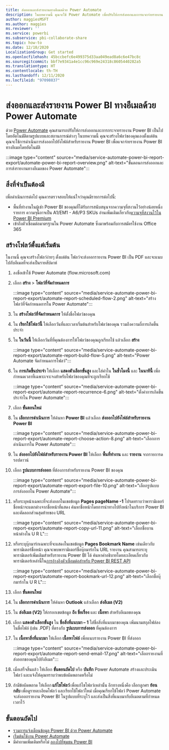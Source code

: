 ```yaml
---
title: ส่งออกและส่งรายงานทางอีเมลด้วย Power Automate
description: ในบทความนี้ คุณจะใช้ Power Automate เพื่อปรับให้การส่งออกและการแจกจ่ายรายงาน Power BI เป็นไปโดยอัตโนมัติในรูปแบบและสถานการณ์ต่างๆ ที่รองรับ
author: maggiesMSFT
ms.author: maggies
ms.reviewer: ''
ms.service: powerbi
ms.subservice: pbi-collaborate-share
ms.topic: how-to
ms.date: 12/10/2020
LocalizationGroup: Get started
ms.openlocfilehash: 45bccbefc6e499375d33aa049ead8a6c6e47bc8c
ms.sourcegitcommit: bbf7e9341a4e1cc96c969e24318c8605440282a5
ms.translationtype: HT
ms.contentlocale: th-TH
ms.lasthandoff: 12/11/2020
ms.locfileid: "97098837"
---
```

# <a name="export-and-email-a-power-bi-report-with-power-automate"></a>ส่งออกและส่งรายงาน Power BI ทางอีเมลด้วย Power Automate

ด้วย [Power Automate](/power-automate/getting-started) คุณสามารถปรับให้การส่งออกและการกระจายรายงาน Power BI เป็นไปโดยอัตโนมัติตามรูปแบบและสถานการณ์ต่างๆ ในบทความนี้ คุณจะสร้างโฟลว์ของคุณเองตั้งแต่ต้น คุณจะใช้การดำเนินการส่งออกไปยังไฟล์สำหรับรายงาน Power BI เพื่อแจกจ่ายรายงาน Power BI ทางอีเมลโดยอัตโนมัติ

:::image type="content" source="media/service-automate-power-bi-report-export/automate-power-bi-report-overview.png" alt-text="ขั้นตอนการส่งออกและการส่งรายงานทางอีเมลของ Power Automate":::

## <a name="prerequisites"></a>สิ่งที่จำเป็นต้องมี  

เพื่อดำเนินการต่อไป คุณควรตรวจสอบให้แน่ใจว่าคุณมีรายการต่อไปนี้:

- พื้นที่ทำงานในผู้เช่า Power BI ของคุณที่ได้รับการสนับสนุนจากความจุที่สงวนไว้อย่างน้อยหนึ่งรายการ ความจุนี้อาจเป็น A1/EM1 - A6/P3 SKUs อ่านเพิ่มเติมเกี่ยวกับ[ความจุที่สงวนไว้ใน Power BI Premium](../admin/service-premium-what-is.md)
- เข้าถึงตัวเชื่อมต่อมาตรฐานใน Power Automate ซึ่งมาพร้อมกับการสมัครใช้งาน Office 365

## <a name="create-a-flow-from-scratch"></a>สร้างโฟลว์ตั้งแต่เริ่มต้น 

ในงานนี้ คุณจะสร้างโฟลว์ง่ายๆ ตั้งแต่ต้น โฟลว์จะส่งออกรายงาน Power BI เป็น PDF และจะแนบไปกับอีเมลที่จะส่งเป็นรายสัปดาห์  

1. ลงชื่อเข้าใช้ Power Automate (flow.microsoft.com)
2. เลือก **สร้าง** > **โฟลว์ที่จัดกำหนดการ** 

    :::image type="content" source="media/service-automate-power-bi-report-export/automate-report-scheduled-flow-2.png" alt-text="สร้างโฟลว์ที่จัดกำหนดการใน Power Automate":::

3. ใน **สร้างโฟลว์ที่จัดกำหนดการ** ให้ตั้งชื่อโฟลว์ของคุณ 
4. ใน **เรียกใช้โฟลว์นี้** ให้เลือกวันที่และเวลาเริ่มต้นสำหรับโฟลว์ของคุณ รวมถึงความถี่การเกิดขึ้นประจำ
5. ใน **ในวันนี้** ให้เลือกวันที่ที่คุณต้องการให้โฟลว์ของคุณถูกเรียกใช้ แล้วเลือก **สร้าง**

    :::image type="content" source="media/service-automate-power-bi-report-export/automate-report-build-flow-5.png" alt-text="Power Automate จัดกำหนดการโฟลว์":::

6. ใน **การเกิดขึ้นประจำ** ให้เลือก **แสดงตัวเลือกขั้นสูง** และใส่ค่าใน **ในชั่วโมงนี้** และ **ในนาทีนี้** เพื่อกำหนดเวลาที่เฉพาะเจาะจงสำหรับโฟลว์ของคุณที่จะถูกเรียกใช้
 
    :::image type="content" source="media/service-automate-power-bi-report-export/automate-report-recurrence-6.png" alt-text="ตั้งค่าการเกิดขึ้นประจำใน Power Automate":::

7. เลือก **ขั้นตอนใหม่**
8. ใน **เลือกการดำเนินการ** ให้ค้นหา **Power BI** แล้วเลือก **ส่งออกไปยังไฟล์สำหรับรายงาน Power BI**
 
    :::image type="content" source="media/service-automate-power-bi-report-export/automate-report-choose-action-8.png" alt-text="เลือกการดำเนินการใน Power Automate":::

9. ใน **ส่งออกไปยังไฟล์สำหรับรายงาน Power BI** ให้เลือก **พื้นที่ทำงาน** และ **รายงาน** จากรายการดรอปดาวน์
10. เลือก **รูปแบบการส่งออก** ที่ต้องการสำหรับรายงาน Power BI ของคุณ
 
    :::image type="content" source="media/service-automate-power-bi-report-export/automate-report-export-file-10.png" alt-text="เลือกรูปแบบการส่งออกใน Power Automate":::

11. หรือระบุหน้าเฉพาะที่จะส่งออกในเขตข้อมูล **Pages pageName -1** โปรดทราบว่าพารามิเตอร์ชื่อหน้าจะแตกต่างจากชื่อหน้าที่แสดง ค้นหาชื่อหน้าโดยการนำทางไปยังหน้าในบริการ Power BI และคัดลอกส่วนสุดท้ายของ URL
 
     :::image type="content" source="media/service-automate-power-bi-report-export/automate-report-copy-url-11.png" alt-text="เลือกชื่อบานหน้าต่างใน U R L":::

12. หรือระบุบุ๊กมาร์กเฉพาะที่จะแสดงในเขตข้อมูล **Pages Bookmark Name** เช่นเดียวกับพารามิเตอร์ชื่อหน้า คุณจะพบพารามิเตอร์ชื่อบุ๊กมาร์กใน URL รายงาน คุณสามารถระบุพารามิเตอร์เพิ่มเติมสำหรับรายงาน Power BI ได้ ค้นหาคำอธิบายโดยละเอียดเกี่ยวกับพารามิเตอร์เหล่านี้ใน[การอ้างอิงตัวเชื่อมต่อสำหรับ Power BI REST API](/connectors/powerbi/#export-to-file-for-power-bi-reports)

    :::image type="content" source="media/service-automate-power-bi-report-export/automate-report-bookmark-url-12.png" alt-text="เลือกชื่อบุ๊กมาร์กใน U R L":::

13. เลือก **ขั้นตอนใหม่**
14. ใน **เลือกการดำเนินการ** ให้ค้นหา **Outlook** แล้วเลือก **ส่งอีเมล (V2)**
15. ใน **ส่งอีเมล (V2)** ให้กรอกเขตข้อมูล **ถึง** **ชื่อเรื่อง** และ **เนื้อหา** สำหรับอีเมลของคุณ
16. เลือก **แสดงตัวเลือกขั้นสูง** ใน **ชื่อสิ่งที่แนบมา – 1** ใส่ชื่อสิ่งที่แนบมาของคุณ เพิ่มนามสกุลไฟล์ลงในชื่อไฟล์ (เช่น .PDF) ที่ตรงกับ **รูปแบบการส่งออก** ที่คุณต้องการ
17. ใน **เนื้อหาสิ่งที่แนบมา** ให้เลือก **เนื้อหาไฟล์** เพื่อแนบรายงาน Power BI ที่ส่งออก  
 
    :::image type="content" source="media/service-automate-power-bi-report-export/automate-report-send-email-17.png" alt-text="เลือกรายงานที่ส่งออกของคุณไปยังอีเมล":::

18. เมื่อเสร็จสิ้นแล้ว ให้เลือก **ขั้นตอนถัดไป** หรือ **บันทึก** Power Automate สร้างและประเมินโฟลว์ และแจ้งให้คุณทราบว่าพบข้อผิดพลาดหรือไม่
1. ถ้ามีข้อผิดพลาด ให้เลือก **แก้ไขโฟลว์** เพื่อแก้ไขโฟลว์เหล่านั้น อีกทางหนึ่งคือ เลือกลูกศร **ย้อนกลับ** เพื่อดูรายละเอียดโฟลว์ และเรียกใช้โฟลว์ใหม่
    เมื่อคุณเรียกใช้โฟลว์ Power Automate จะส่งออกรายงาน Power BI ในรูปแบบที่ระบุไว้ และส่งเป็นสิ่งที่แนบมากับอีเมลตามที่กำหนดเวลาไว้  

## <a name="next-steps"></a>ขั้นตอนถัดไป

- [รวมการแจ้งเตือนข้อมูล Power BI ด้วย Power Automate](service-flow-integration.md)
- [เริ่มต้นใช้งาน Power Automate](/power-automate/getting-started/)
- มีคำถามเพิ่มเติมหรือไม่ [ลองไปที่ชุมชน Power BI](https://community.powerbi.com/)
